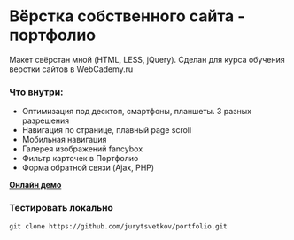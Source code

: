 # Вёрстка собственного сайта - портфолио

Макет свёрстан мной (HTML, LESS, jQuery). 
Сделан для курса обучения верстки сайтов в WebCademy.ru 

### Что внутри:

- Оптимизация под десктоп, смартфоны, планшеты. 3 разных разрешения
- Навигация по странице, плавный page scroll
- Мобильная навигация
- Галерея изображений fancybox
- Фильтр карточек в Портфолио
- Форма обратной связи (Ajax, PHP) 

[**Онлайн демо**](https://crimsonweb.ru)

### Тестировать локально

```
git clone https://github.com/jurytsvetkov/portfolio.git

```